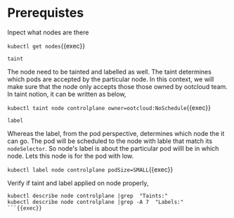 # Prerequistes

Inpect what nodes are there

`kubectl get nodes`{{exec}}

`taint`

The node need to be tainted and labelled as well.
The taint determines which pods are accepted by the particular node. In this context, we will make sure that the node only accepts those those owned by ootcloud team.
In taint notion, it can be written as below,

`kubectl taint node controlplane owner=ootcloud:NoSchedule`{{exec}}

`label`

Whereas the label, from the pod perspective, determines which node the it can go. The pod will be scheduled to the node with lable that match its `nodeSelector`.
So node's label is about the particular pod willl be in which node. Lets this node is for the pod with low.

`kubectl label node controlplane podSize=SMALL`{{exec}}

Verify if taint and label applied on node properly,

````
kubectl describe node controlplane |grep  "Taints:"
kubectl describe node controlplane |grep -A 7  "Labels:"
```{{exec}}

